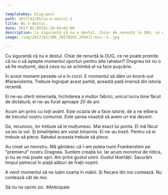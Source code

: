 ```yaml
---

templateKey: blog-post
path: 2017/02/05/nu-e-destul-2
title: Nu e destul.
date: 2017-02-05T01:20:03+02:00
description: Cu siguranță că nu e destul. Chiar de renunță la OUG, ce ne poate promite că nu o să aștepte momentul oportun pentru alte rahaturi? Dragnea tot nu o să fie mulțumit, dacă ceva nu se schimbă el va f
image: /img/2017/02/IMG_20170203_205417-min--1-.jpg

---
```

Cu siguranță că nu e destul. Chiar de renunță la OUG, ce ne poate promite că nu o să aștepte momentul oportun pentru alte rahaturi? Dragnea tot nu o să fie mulțumit, dacă ceva nu se schimbă el va face pușcărie. 

În acest moment pesede-ul e în corzi. E momentul să dăm un knock-out #faraviolenta. Trebuie îngropat acest partid, această pată imensă din istoria recentă. 

Ei ne-au oferit mineriada, închiderea a multor fabrici, unicul lucru bine făcut de dictatură, ei ne-au furat aproape 20 de ani. 

Acum am prins cu toții avânt. Este ocazia de a face istorie, de a ne elibera de trecutul nostru comunist. Este șansa noastră să avem un trai decent. 

Da, recunosc, lor trebuie să le mulțumesc. Mai exact lui ponta. El mă făcut sa ies la vot. Și bineînțeles am votat Iohannis. Ei ne-au trezit. Pentru că ei trebuie să plece. Rahatul aceasta trebuie să plece. 

Au creat un monstru. Mă gândesc că l-am putea numi Frankenstein pe "premierul" nostru Dragnea. Suntem creația lui. Iar acum monstrul de ridica, și nu se mai poate opri. Am prins gustul unirii. Gustul libertății. Savurăm timpul petrecut în piață alături de frații noștrii. 

A venit momentul să ne luăm soarta în mâini. Și fiecare din noi contează. Nu contează cât de mic. 

Să nu ne oprim zic. #Anticipate
